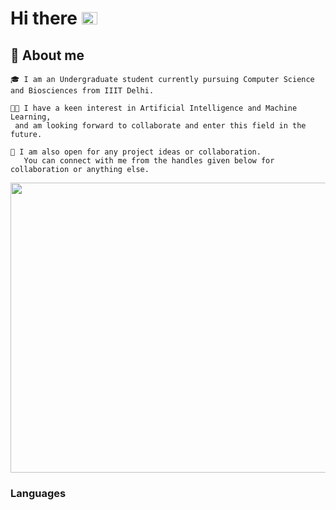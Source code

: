 # **Hi there** <img src="https://camo.githubusercontent.com/e8e7b06ecf583bc040eb60e44eb5b8e0ecc5421320a92929ce21522dbc34c891/68747470733a2f2f6d656469612e67697068792e636f6d2f6d656469612f6876524a434c467a6361737252346961377a2f67697068792e676966" width = "25" height = "20"/>
## 🥷 **About me**

    🎓 I am an Undergraduate student currently pursuing Computer Science and Biosciences from IIIT Delhi.

    👨‍💻 I have a keen interest in Artificial Intelligence and Machine Learning, 
	 and am looking forward to collaborate and enter this field in the future.

    🤝 I am also open for any project ideas or collaboration. 
       You can connect with me from the handles given below for collaboration or anything else.

  

<img src="https://c.tenor.com/3bTxZ4HdrysAAAAC/pixels-neon.gif" width = "832" height = "464"/>

### Languages <img src="https://images6.fanpop.com/image/photos/37500000/Chi-typing-on-a-computer-chis-sweet-home-chis-new-address-37597964-320-240.gif" width = "16" height = "12"/>






<!--
**debjit20504/debjit20504** is a ✨ _special_ ✨ repository because its `README.md` (this file) appears on your GitHub profile.

Here are some ideas to get you started:

- 🔭 I’m currently working on ...
- 🌱 I’m currently learning ...
- 👯 I’m looking to collaborate on ...
- 🤔 I’m looking for help with ...
- 💬 Ask me about ...
- 📫 How to reach me: ...
- 😄 Pronouns: ...
- ⚡ Fun fact: ...
-->
